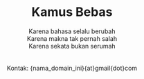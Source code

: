 <html>
<head>
</head>

<body>
  <h1 align="center">
    Kamus Bebas
  </h1>

  <p align="center">
    Karena bahasa selalu berubah <br>
    Karena makna tak pernah salah <br>
    Karena sekata bukan serumah <br>
    <br>
    <br>
    Kontak: {nama_domain_ini}{at}gmail{dot}com
  </p>
</body>

</html>
